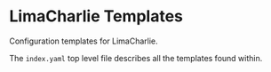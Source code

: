 # LimaCharlie Templates
Configuration templates for LimaCharlie.

The `index.yaml` top level file describes all the templates found within.